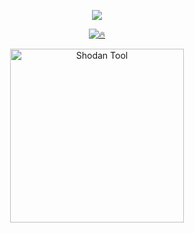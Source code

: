 <!-- Typing SVG by DenverCoder1 - https://github.com/DenverCoder1/readme-typing-svg -->
<p align="center">
	<a href="https://github.com/DenverCoder1/readme-typing-svg"><img src="https://readme-typing-svg.herokuapp.com?color=%23BD561D&duration=6000&lines=Artificial+Intelligence;Data+Science;OSINT&center=true&width=380&height=45"></a>
</p>

<p align="center">
	<a href="https://github.com/DenverCoder1/github-readme-streak-stats">
		<img title="🔥 "  src="https://github-readme-streak-stats.herokuapp.com/?user=arlidge&theme=gotham&hide_border=true"/></a>
</p>
<p align="center">
  <a href="https://github.com/arlidge/shodan"><img width="278" src="https://denvercoder1-github-readme-stats.vercel.app/api/pin/?username=arlidge&repo=shodan&theme=react&bg_color=1F222E&title_color=a02cfd&hide_border=true&icon_color=F8D866&show_icons=false" alt="Shodan Tool"></a>
	
</p>
	

